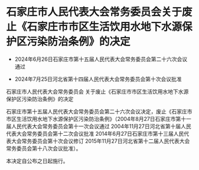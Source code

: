 # 石家庄市人民代表大会常务委员会关于废止《石家庄市市区生活饮用水地下水源保护区污染防治条例》的决定

- 2024年6月26日石家庄市第十五届人民代表大会常务委员会第二十六次会议通过

- 2024年7月25日河北省第十四届人民代表大会常务委员会第十次会议批准

<!-- INFO END -->

石家庄市人民代表大会常务委员会 关于废止《石家庄市市区生活饮用水地下水源保护区污染防治条例》的决定

石家庄市第十五届人民代表大会常务委员会第二十六次会议决定，废止《石家庄市市区生活饮用水地下水源保护区污染防治条例》（2004年8月27日石家庄市第十一届人民代表大会常务委员会第十一次会议通过 2004年11月27日河北省第十届人民代表大会常务委员会第十二次会议批准 2014年6月27日石家庄市第十三届人民代表大会常务委员会第十次会议修订 2015年11月27日河北省第十二届人民代表大会常务委员会第十八次会议批准）。

本决定自公布之日起施行。
